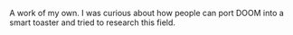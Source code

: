 A work of my own. I was curious about how people can port DOOM into a smart toaster and tried to research this field.
